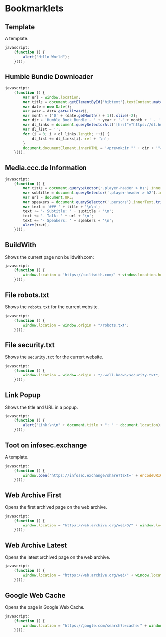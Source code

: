 # Bookmarklets

## Template

A template.

```js
javascript:
    (function () {
        alert("Hello World");
    }());
```

## Humble Bundle Downloader

```js
javascript:
    (function () {
        var url = window.location;
        var title = document.getElementById('hibtext').textContent.match('Humble .*')[0].split(':')[1].trim();
        var date = new Date();
        var year = date.getFullYear();
        var month = ('0' + (date.getMonth() + 1)).slice(-2);
        var dir = 'Humble Book Bundle - ' + year + '-' + month + ' - ' + title;
        var dl_links = document.querySelectorAll('[href^="https://dl.humble.com"]');
        var dl_list = '';
        for (i = 0; i < dl_links.length; ++i) {
            dl_list += dl_links[i].href + '\n';
        }
        document.documentElement.innerHTML = '<pre>mkdir "' + dir + '"<br>cd "' + dir + '"<br>echo "' + url + '" > bundle_downloadpage.txt<br>cat << EOI > bundle_links.txt<br>' + dl_list + 'EOI<br><br>xargs -n 1 curl -JLO < bundle_links.txt<br>for i in *\\?*; do mv -vf "${i}" "${i%%\\?*}"; done</pre>';
    }());
```

## Media.ccc.de Information

```js
javascript:
    (function () {
        var title = document.querySelector('.player-header > h1').innerText;
        var subtitle = document.querySelector('.player-header > h2').innerText;
        var url = document.URL;
        var speakers = document.querySelector('.persons').innerText.trim();
        var text = '### ' + title + '\n\n';
        text += '- Subtitle: ' + subtitle + '\n';
        text += '- Talk: ' + url + '\n';
        text += '- Speakers: ' + speakers + '\n';
        alert(text);
    }());
```

## BuildWith

Shows the current page non buildwith.com:

```js
javascript:
    (function () {
        window.location = 'https://builtwith.com/' + window.location.hostname;
    }());
```


## File robots.txt

Shows the `robots.txt` for the current website.

```js
javascript:
    (function () {
        window.location = window.origin + "/robots.txt";
    }());
```

## File security.txt

Shows the `security.txt` for the current website.

```js
javascript:
    (function () {
        window.location = window.origin + "/.well-known/security.txt";
    }());
```

## Link Popup

Shows the title and URL in a popup.

```js
javascript:
    (function () {
        alert("Link:\n\n" + document.title + ": " + document.location);
    }());
```

## Toot on infosec.exchange

A template.

```js
javascript:
    (function () {
        window.open('https://infosec.exchange/share?text=' + encodeURIComponent(document.title) + ' ' + encodeURIComponent(window.location.href) + encodeURIComponent(window.getSelection().toString() ? '' : '') + encodeURIComponent(window.getSelection().toString()), '_blank', 'width=600,height=600,toolbar=no');
    }());
```


## Web Archive First

Opens the first archived page on the web archive.


```js
javascript:
    (function () {
        window.location = "https://web.archive.org/web/0/" + window.location;
    }());
```

## Web Archive Latest

Opens the latest archived page on the web archive.

```js
javascript:
    (function () {
        window.location = "https://web.archive.org/web/" + window.location;
    }());
```

## Google Web Cache

Opens the page in Google Web Cache.

```js
javascript:
    (function () {
        window.location = "https://google.com/search?q=cache:" + window.location;
    }());
```
